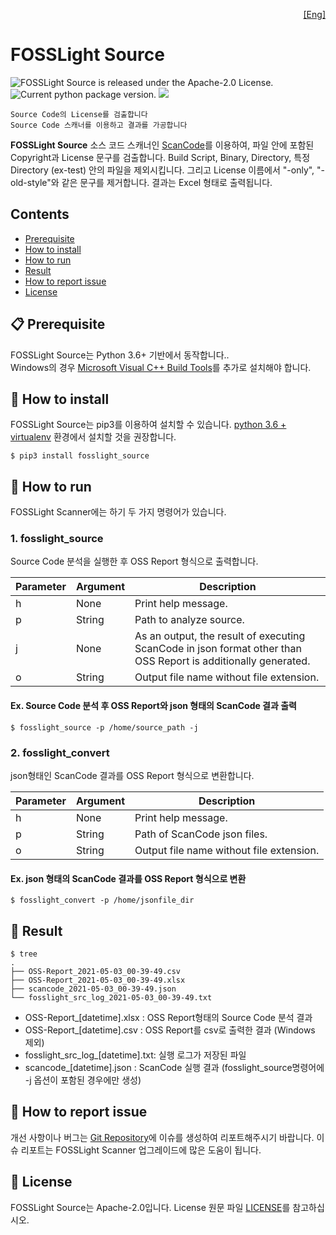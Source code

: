<p align='right'>
  <a href="https://github.com/fosslight/fosslight_source/blob/main/README.md">
    [Eng]
 </a>
</p>

# FOSSLight Source

<img src="https://img.shields.io/pypi/l/fosslight_source" alt="FOSSLight Source is released under the Apache-2.0 License." /> <img src="https://img.shields.io/pypi/v/fosslight_source" alt="Current python package version." /> <img src="https://img.shields.io/pypi/pyversions/fosslight_source" />
</p>

```note
Source Code의 License를 검출합니다
Source Code 스캐너를 이용하고 결과를 가공합니다
```

**FOSSLight Source** 소스 코드 스캐너인 [ScanCode][sc]를 이용하여, 파일 안에 포함된 Copyright과 License 문구를 검출합니다. Build Script, Binary, Directory, 특정 Directory (ex-test) 안의 파일을 제외시킵니다. 그리고 License 이름에서 "-only", "-old-style"와 같은 문구를 제거합니다. 결과는 Excel 형태로 출력됩니다.

[sc]: https://github.com/nexB/scancode-toolkit

## Contents

- [Prerequisite](#-prerequisite)
- [How to install](#-how-to-install)
- [How to run](#-how-to-run)
- [Result](#-result)
- [How to report issue](#-how-to-report-issue)
- [License](#-license)


## 📋 Prerequisite

FOSSLight Source는 Python 3.6+ 기반에서 동작합니다..    
Windows의 경우 [Microsoft Visual C++ Build Tools][ms_build]를 추가로 설치해야 합니다.

[ms_build]: https://visualstudio.microsoft.com/vs/older-downloads/

## 🎉 How to install

FOSSLight Source는 pip3를 이용하여 설치할 수 있습니다. [python 3.6 + virtualenv](Guide_virtualenv_Kor.md) 환경에서 설치할 것을 권장합니다.

```
$ pip3 install fosslight_source
```

## 🚀 How to run

FOSSLight Scanner에는 하기 두 가지 명령어가 있습니다. 

### 1. fosslight_source     
Source Code 분석을 실행한 후 OSS Report 형식으로 출력합니다.

| Parameter  | Argument | Description |
| ------------- | ------------- | ------------- |
| h | None | Print help message. | 
| p | String | Path to analyze source. | 
| j | None | As an output, the result of executing ScanCode in json format other than OSS Report is additionally generated. | 
| o | String | Output file name without file extension. | 

#### Ex. Source Code 분석 후 OSS Report와 json 형태의 ScanCode 결과 출력
```
$ fosslight_source -p /home/source_path -j
```
### 2. fosslight_convert     
json형태인 ScanCode 결과를 OSS Report 형식으로 변환합니다.

| Parameter  | Argument | Description |
| ------------- | ------------- | ------------- |
| h | None | Print help message. | 
| p | String | Path of ScanCode json files. | 
| o | String | Output file name without file extension. | 

#### Ex. json 형태의 ScanCode 결과를 OSS Report 형식으로 변환
```
$ fosslight_convert -p /home/jsonfile_dir
```

## 📁 Result

```
$ tree
.
├── OSS-Report_2021-05-03_00-39-49.csv
├── OSS-Report_2021-05-03_00-39-49.xlsx
├── scancode_2021-05-03_00-39-49.json
└── fosslight_src_log_2021-05-03_00-39-49.txt

```
- OSS-Report_[datetime].xlsx : OSS Report형태의 Source Code 분석 결과
- OSS-Report_[datetime].csv : OSS Report를 csv로 출력한 결과 (Windows 제외)
- fosslight_src_log_[datetime].txt: 실행 로그가 저장된 파일
- scancode_[datetime].json : ScanCode 실행 결과 (fosslight_source명령어에 -j 옵션이 포함된 경우에만 생성)


## 👏 How to report issue

개선 사항이나 버그는 [Git Repository][repo]에 이슈를 생성하여 리포트해주시기 바랍니다. 이슈 리포트는 FOSSLight Scanner 업그레이드에 많은 도움이 됩니다.

[repo]: https://github.com/fosslight/fosslight_source/issues

## 📄 License

FOSSLight Source는 Apache-2.0입니다. License 원문 파일 [LICENSE][l]를 참고하십시오.

[l]: https://github.com/fosslight/fosslight_source/blob/main/LICENSE
